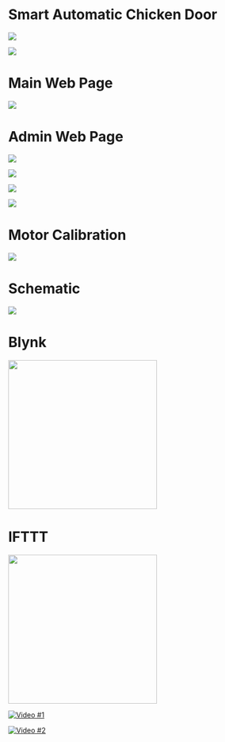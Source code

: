 # Smart Automatic Chicken Door
 
![](Images/automaticDoor.gif)

![](Images/Door.png)

# Main Web Page
![](Images/Smart%20Chicken%20Door.png)

# Admin Web Page
![](Images/ChickenCoop%20Admin.png)

![](Images/ChickenCoop%20Admin(1).png)

![](Images/ChickenCoop%20Admin(2).png)

![](Images/ChickenCoop%20Admin(3).png)

# Motor Calibration
![](Images/ChickenCoop%20Admin(4).png)

# Schematic
![](Images/Schematic.png)

# Blynk
<img src="Images/Blynk.jpg" Width="300" >

# IFTTT
<img src="Images/IFTTT.png" Width="300" > 

[![Video #1](https://img.youtube.com/vi/eb1a-WeicLw/0.jpg)](https://www.youtube.com/watch?v=eb1a-WeicLw)

[![Video #2](https://img.youtube.com/vi/sWoq_XnM8pI/0.jpg)](https://www.youtube.com/watch?v=sWoq_XnM8pI)





